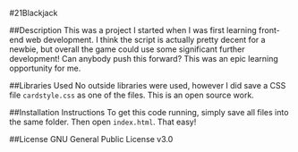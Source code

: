 #21Blackjack

##Description
This was a project I started when I was first learning front-end web development.  I think the script is actually pretty decent for a newbie, but overall the game could use some significant further development!  Can anybody push this forward?  This was an epic learning opportunity for me.

##Libraries Used
No outside libraries were used, however I did save a CSS file `cardstyle.css` as one of the files.  This is an open source work.

##Installation Instructions
To get this code running, simply save all files into the same folder.  Then open `index.html`.  That easy!

##License
GNU General Public License v3.0
